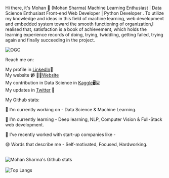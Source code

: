 Hi there, it's Mohan 👋 (Mohan Sharma)
Machine Learning Enthusiast | Data Science Enthusiast  Front-end Web Developer | Python Developer .
To utilize my knowledge and ideas in this field of machine learning, web development and embedded system toward the smooth functioning of organization,I realised that, satisfaction is a book of achievement, which holds the learning experience records of doing, trying, twiddling, getting failed, trying again and finally succeeding in the project.

![OGC](https://github.com/mohansharma077/mohansharma077/assets/104629829/676d62db-d414-43a5-9c39-f730944a6430)


Reach me on:



 My profile in [LinkedIn](www.linkedin.com/in/mohansharma077)💼<br>
 My website  📹 ✍🏾[Website](https://mohansharma1.durable.co/)<br>
 My contribution in Data Science in [Kaggle](www.kaggle.com/mohansharma0777)🖥💻<br>
 My updates in [Twitter](www.twitter.com/mohansharma077) 💬<br>

My Github stats:

🔭 I’m currently working on - Data Science & Machine Learning.

🌱 I’m currently learning - Deep learning, NLP, Computer Vision & Full-Stack web development.

👯 I’ve recently worked with start-up companies like - 

😄 Words that describe me - Self-motivated, Focused, Hardworking.
<br><br>

![Mohan Sharma's Github stats](https://github-readme-stats.vercel.app/api?username=mohansharma077&theme=highcontrast&show_icons=true&count_private=true )
<br><br>
![Top Langs](https://github-readme-stats.vercel.app/api/top-langs/?username=mohansharma077&theme=tokyonight)
